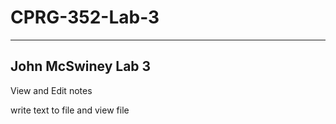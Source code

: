# CPRG-352-Lab-3

-------
John McSwiney
Lab 3 
-------

View and Edit notes

write text to file and view file
